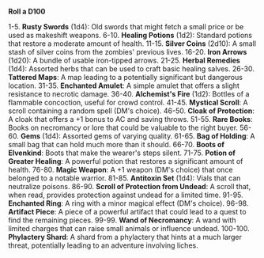 **Roll a D100**

1-5. **Rusty Swords** (1d4): Old swords that might fetch a small price or be used as makeshift weapons. 
6-10. **Healing Potions** (1d2): Standard potions that restore a moderate amount of health. 
11-15. **Silver Coins** (2d10): A small stash of silver coins from the zombies' previous lives. 
16-20. **Iron Arrows** (1d20): A bundle of usable iron-tipped arrows. 
21-25. **Herbal Remedies** (1d4): Assorted herbs that can be used to craft basic healing salves.
26-30. **Tattered Maps**: A map leading to a potentially significant but dangerous location. 
31-35. **Enchanted Amulet**: A simple amulet that offers a slight resistance to necrotic damage. 
36-40. **Alchemist's Fire** (1d2): Bottles of a flammable concoction, useful for crowd control. 
41-45. **Mystical Scroll**: A scroll containing a random spell (DM's choice). 
46-50. **Cloak of Protection**: A cloak that offers a +1 bonus to AC and saving throws. 
51-55. **Rare Books**: Books on necromancy or lore that could be valuable to the right buyer. 
56-60. **Gems** (1d4): Assorted gems of varying quality. 
61-65. **Bag of Holding**: A small bag that can hold much more than it should. 
66-70. **Boots of Elvenkind**: Boots that make the wearer's steps silent. 
71-75. **Potion of Greater Healing**: A powerful potion that restores a significant amount of health. 
76-80. **Magic Weapon**: A +1 weapon (DM's choice) that once belonged to a notable warrior. 
81-85. **Antitoxin Set** (1d4): Vials that can neutralize poisons. 
86-90. **Scroll of Protection from Undead**: A scroll that, when read, provides protection against undead for a limited time. 
91-95. **Enchanted Ring**: A ring with a minor magical effect (DM's choice). 
96-98. **Artifact Piece**: A piece of a powerful artifact that could lead to a quest to find the remaining pieces.
99-99. **Wand of Necromancy**: A wand with limited charges that can raise small animals or influence undead.
100-100.  **Phylactery Shard**: A shard from a phylactery that hints at a much larger threat, potentially leading to an adventure involving liches.